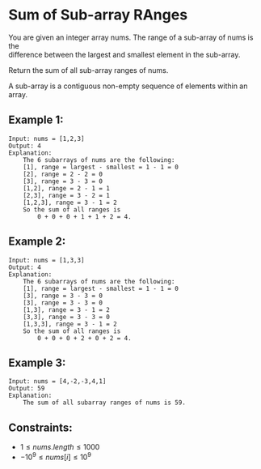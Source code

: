 # Sum of Sub-array RAnges

You are given an integer array nums. The range of a sub-array of nums is the  
difference between the largest and smallest element in the sub-array.

Return the sum of all sub-array ranges of nums.

A sub-array is a contiguous non-empty sequence of elements within an array.

 

## Example 1:

    Input: nums = [1,2,3]
    Output: 4
    Explanation: 
        The 6 subarrays of nums are the following:
        [1], range = largest - smallest = 1 - 1 = 0 
        [2], range = 2 - 2 = 0
        [3], range = 3 - 3 = 0
        [1,2], range = 2 - 1 = 1
        [2,3], range = 3 - 2 = 1
        [1,2,3], range = 3 - 1 = 2
        So the sum of all ranges is 
            0 + 0 + 0 + 1 + 1 + 2 = 4.

## Example 2:

    Input: nums = [1,3,3]
    Output: 4
    Explanation: 
        The 6 subarrays of nums are the following:
        [1], range = largest - smallest = 1 - 1 = 0
        [3], range = 3 - 3 = 0
        [3], range = 3 - 3 = 0
        [1,3], range = 3 - 1 = 2
        [3,3], range = 3 - 3 = 0
        [1,3,3], range = 3 - 1 = 2
        So the sum of all ranges is 
            0 + 0 + 0 + 2 + 0 + 2 = 4.

## Example 3:

    Input: nums = [4,-2,-3,4,1]
    Output: 59
    Explanation: 
        The sum of all subarray ranges of nums is 59.

 

## Constraints:

* $1 \le nums.length \le 1000$
* $-10^9 \le nums[i] \le 10^9$

 